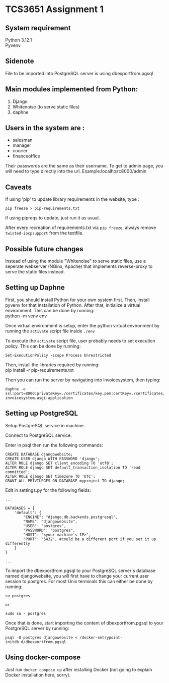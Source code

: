 # TCS3651 Assignment 1
## System requirement <br>
Python 3.12.1 <br>
Pyvenv <br>

## Sidenote
File to be imported into PostgreSQL server is using dbexportfrom.pgsql

## Main modules implemented from Python:<br>
1. Django <br>
1. Whitenoise (to serve static files)
1. daphne <br>

## Users in the system are :<br>
- salesman <br>
- manager <br>
- courier <br>
- financeoffice <br>

Their passwords are the same as their username. To get to admin page, you will need to type directly into the url.
Example:localhost:8000/admin

## Caveats

If using 'pip' to update library requirements in the website, type :

```
pip freeze > pip-requirements.txt
```

If using pipreqs to update, just run it as usual.

After every recreation of requirements.txt via `pip freeze`, always remove `twisted-iocpsupport` from the textfile.

## Possible future changes

Instead of using the module "Whitenoise" to serve static files, use a seperate webserver (NGinx, Apache) that implements reverse-proxy to serve the static files instead.

## Setting up Daphne <br>
First, you should install Python for your own system first. Then, install pyvenv for that installation of Python. After that, initialize a virtual environment. This can be done by running: <br>
python -m venv env <br>

Once virtual environment is setup, enter the python virtual environment by running the ```activate``` script file inside ```./env``` </br>

To execute the `activate` script file, user probably needs to set execution policy. This can be done by running: <br>
```
Set-ExecutionPolicy -scope Process Unrestricted
```

Then, install the libraries required by running: <br>
pip install -r pip-requirements.txt <br>

Then you can run the server by navigating into invoicesystem, then typing:
```
daphne -e ssl:port=8000:privateKey=./certificates/key.pem:certKey=./certificates/crt.pem invoicesystem.asgi:application
```

## Setting up PostgreSQL

Setup PostgreSQL service in machine.

Connect to PostgreSQL service.

Enter in psql then run the following commands:

```
CREATE DATABASE djangowebsite;
CREATE USER django WITH PASSWORD 'django';
ALTER ROLE django SET client_encoding TO 'utf8';
ALTER ROLE django SET default_transaction_isolation TO 'read committed';
ALTER ROLE django SET timezone TO 'UTC';
GRANT ALL PRIVILEGES ON DATABASE myproject TO django;
```

Edit in settings.py for the following fields:
```
...

DATABASES = {
    'default': {
        "ENGINE": "django.db.backends.postgresql",
        "NAME": "djangowebsite",
        "USER": "postgres",
        "PASSWORD": "postgres",
        "HOST": "<your machine's IP>",
        "PORT": "5432", #could be a different port if you set it up differently
    }
}

...
```

To import the dbexportfrom.pgsql to your PostgreSQL server's database named djangowebsite, you will first have to change your current user session to postgres. For most Unix terminals this can either be done by running:
```
su postgres

or

sudo su - postgres
```


Once that is done, start importing the content of dbexportfrom.pgsql to your PostgreSQL server by running:
```
psql -U postgres djangowebsite < /docker-entrypoint-initdb.d/dbexportfrom.pgsql
```

## Using docker-compose
Just run `docker compose up` after installing Docker (not going to explain Docker installation here, sorry).